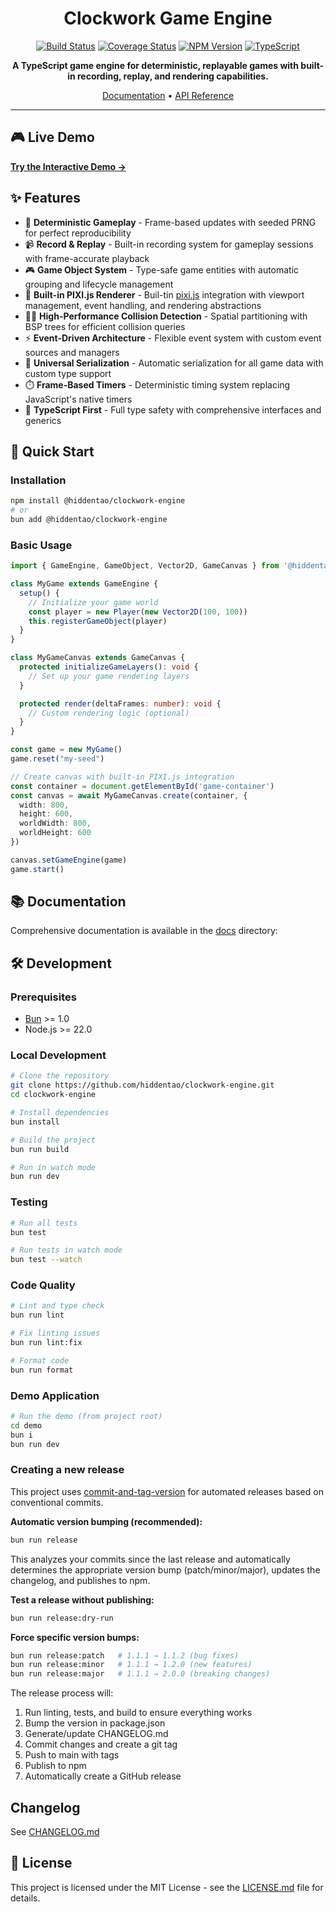<div align="center">

# Clockwork Game Engine

[![Build Status](https://img.shields.io/github/actions/workflow/status/hiddentao/clockwork-engine/ci.yml?branch=main)](https://github.com/hiddentao/clockwork-engine/actions)
[![Coverage Status](https://coveralls.io/repos/github/hiddentao/clockwork-engine/badge.svg?branch=main)](https://coveralls.io/github/hiddentao/clockwork-engine?branch=main)
[![NPM Version](https://img.shields.io/npm/v/@hiddentao/clockwork-engine.svg)](https://www.npmjs.com/package/@hiddentao/clockwork-engine)
[![TypeScript](https://img.shields.io/badge/TypeScript-5.3.3-blue.svg)](https://www.typescriptlang.org/)

**A TypeScript game engine for deterministic, replayable games with built-in recording, replay, and rendering capabilities.**

[Documentation](./docs) • [API Reference](./docs/api.md)

</div>

---

## 🎮 Live Demo

**[Try the Interactive Demo →](https://hiddentao.github.io/clockwork-engine)**

## ✨ Features

- 🎯 **Deterministic Gameplay** - Frame-based updates with seeded PRNG for perfect reproducibility
- 📹 **Record & Replay** - Built-in recording system for gameplay sessions with frame-accurate playback
- 🎮 **Game Object System** - Type-safe game entities with automatic grouping and lifecycle management
- 🎨 **Built-in PIXI.js Renderer** - Buil-tin [pixi.js](https://pixijs.com/) integration with viewport management, event handling, and rendering abstractions
- 🏃‍♂️ **High-Performance Collision Detection** - Spatial partitioning with BSP trees for efficient collision queries
- ⚡ **Event-Driven Architecture** - Flexible event system with custom event sources and managers
- 🔄 **Universal Serialization** - Automatic serialization for all game data with custom type support
- ⏱️ **Frame-Based Timers** - Deterministic timing system replacing JavaScript's native timers
- 🔧 **TypeScript First** - Full type safety with comprehensive interfaces and generics

## 🚀 Quick Start

### Installation

```bash
npm install @hiddentao/clockwork-engine
# or
bun add @hiddentao/clockwork-engine
```

### Basic Usage

```typescript
import { GameEngine, GameObject, Vector2D, GameCanvas } from '@hiddentao/clockwork-engine'

class MyGame extends GameEngine {
  setup() {
    // Initialize your game world
    const player = new Player(new Vector2D(100, 100))
    this.registerGameObject(player)
  }
}

class MyGameCanvas extends GameCanvas {
  protected initializeGameLayers(): void {
    // Set up your game rendering layers
  }

  protected render(deltaFrames: number): void {
    // Custom rendering logic (optional)
  }
}

const game = new MyGame()
game.reset("my-seed")

// Create canvas with built-in PIXI.js integration
const container = document.getElementById('game-container')
const canvas = await MyGameCanvas.create(container, {
  width: 800,
  height: 600,
  worldWidth: 800,
  worldHeight: 600
})

canvas.setGameEngine(game)
game.start()
```

## 📚 Documentation

Comprehensive documentation is available in the [docs](./docs) directory:

## 🛠️ Development

### Prerequisites

- [Bun](https://bun.sh/) >= 1.0
- Node.js >= 22.0

### Local Development

```bash
# Clone the repository
git clone https://github.com/hiddentao/clockwork-engine.git
cd clockwork-engine

# Install dependencies
bun install

# Build the project
bun run build

# Run in watch mode
bun run dev
```

### Testing

```bash
# Run all tests
bun test

# Run tests in watch mode
bun test --watch
```

### Code Quality

```bash
# Lint and type check
bun run lint

# Fix linting issues
bun run lint:fix

# Format code
bun run format
```

### Demo Application

```bash
# Run the demo (from project root)
cd demo
bun i 
bun run dev
```

### Creating a new release

This project uses [commit-and-tag-version](https://github.com/absolute-version/commit-and-tag-version) for automated releases based on conventional commits.

**Automatic version bumping (recommended):**
```bash
bun run release
```
This analyzes your commits since the last release and automatically determines the appropriate version bump (patch/minor/major), updates the changelog, and publishes to npm.

**Test a release without publishing:**
```bash
bun run release:dry-run
```

**Force specific version bumps:**
```bash
bun run release:patch   # 1.1.1 → 1.1.2 (bug fixes)
bun run release:minor   # 1.1.1 → 1.2.0 (new features)
bun run release:major   # 1.1.1 → 2.0.0 (breaking changes)
```

The release process will:
1. Run linting, tests, and build to ensure everything works
2. Bump the version in package.json
3. Generate/update CHANGELOG.md
4. Commit changes and create a git tag
5. Push to main with tags
6. Publish to npm
7. Automatically create a GitHub release

## Changelog

See [CHANGELOG.md](CHANGELOG.md)

## 📄 License

This project is licensed under the MIT License - see the [LICENSE.md](LICENSE.md) file for details.

